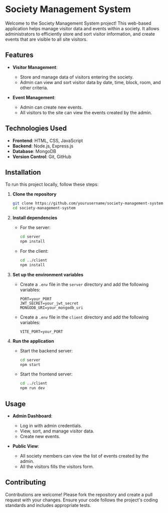 # Society Management System

Welcome to the Society Management System project! This web-based application helps manage visitor data and events within a society. It allows administrators to efficiently store and sort visitor information, and create events that are visible to all site visitors.

## Features

- **Visitor Management**: 
  - Store and manage data of visitors entering the society.
  - Admin can view and sort visitor data by date, time, block, room, and other criteria.

- **Event Management**:
  - Admin can create new events.
  - All visitors to the site can view the events created by the admin.

## Technologies Used

- **Frontend**: HTML, CSS, JavaScript
- **Backend**:  Node.js, Express.js
- **Database**: MongoDB
- **Version Control**: Git, GitHub

## Installation

To run this project locally, follow these steps:

1. **Clone the repository**
    ```bash
    git clone https://github.com/yourusername/society-management-system.git
    cd society-management-system
    ```

2. **Install dependencies**
    - For the server:
        ```bash
        cd server
        npm install
        ```
    - For the client:
        ```bash
        cd ../client
        npm install
        ```

3. **Set up the environment variables**
    - Create a `.env` file in the `server` directory and add the following variables:
        ```env
        PORT=your_PORT
        JWT_SECRET=your_jwt_secret
        MONGODB_URI=your_mongodb_uri
        ```
   
   - Create a `.env` file in the `client` directory and add the following variables:
        ```env
        VITE_PORT=your_PORT
        ```

5. **Run the application**
    - Start the backend server:
        ```bash
        cd server
        npm start
        ```
    - Start the frontend server:
        ```bash
        cd ../client
        npm run dev
        ```

## Usage

- **Admin Dashboard**:
  - Log in with admin credentials.
  - View, sort, and manage visitor data.
  - Create new events.

- **Public View**:
  - All society members can view the list of events created by the admin.
  - All the visitors fills the visitors form.

## Contributing

Contributions are welcome! Please fork the repository and create a pull request with your changes. Ensure your code follows the project's coding standards and includes appropriate tests.





